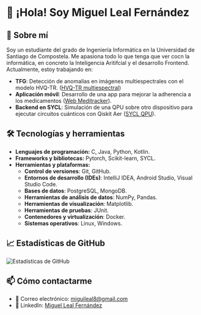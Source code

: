 # 👋 ¡Hola! Soy Miguel Leal Fernández

## 💼 Sobre mí

Soy un estudiante del grado de Ingeniería Informática en la Universidad de Santiago de Compostela. Me apasiona todo lo que tenga que ver cocn la informática, en concreto la Inteligencia Aritifcial y el desarrollo Frontend. Actualmente, estoy trabajando en:
- **TFG**: Detección de anomalías en imágenes multiespectrales con el modelo HVQ-TR. ([HVQ-TR multiespectral](https://github.com/MiguiLeal8/HVQ-TR_multispectral))
- **Aplicación móvil**: Desarrollo de una app para mejorar la adherencia a los medicamentos ([Web Meditracker](https://www.meditracker.eu/)).
- **Backend en SYCL**: Simulación de una QPU sobre otro dispositivo para ejecutar circuitos cuánticos con Qiskit Aer ([SYCL QPU](https://github.com/MiguiLeal8/llvm/tree/feature/qpu_selector)).

## 🛠️ Tecnologías y herramientas

- **Lenguajes de programación:** C, Java, Python, Kotlin.
- **Frameworks y bibliotecas:** Pytorch, Scikit-learn, SYCL.
- **Herramientas y plataformas:** 
  - **Control de versiones**: Git, GitHub.
  - **Entornos de desarrollo (IDEs)**: IntelliJ IDEA, Android Studio, Visual Studio Code.
  - **Bases de datos**: PostgreSQL, MongoDB.
  - **Herramientas de análisis de datos**: NumPy, Pandas.
  - **Herramientas de visualización**: Matplotlib.
  - **Herramientas de pruebas**: JUnit.
  - **Contenedores y virtualización**: Docker.
  - **Sistemas operativos**: Linux, Windows.

## 📈 Estadísticas de GitHub

![Estadísticas de GitHub](https://github-readme-stats.vercel.app/api?username=MiguiLeal8&show_icons=true&theme=radical)

## 📫 Cómo contactarme

- 📧 Correo electrónico: [miguileal8@gmail.com](mailto:miguileal8@gmail.com)
- 💼 LinkedIn: [Miguel Leal Fernández](https://www.linkedin.com/in/miguel-leal-fernandez-6a0852329)

